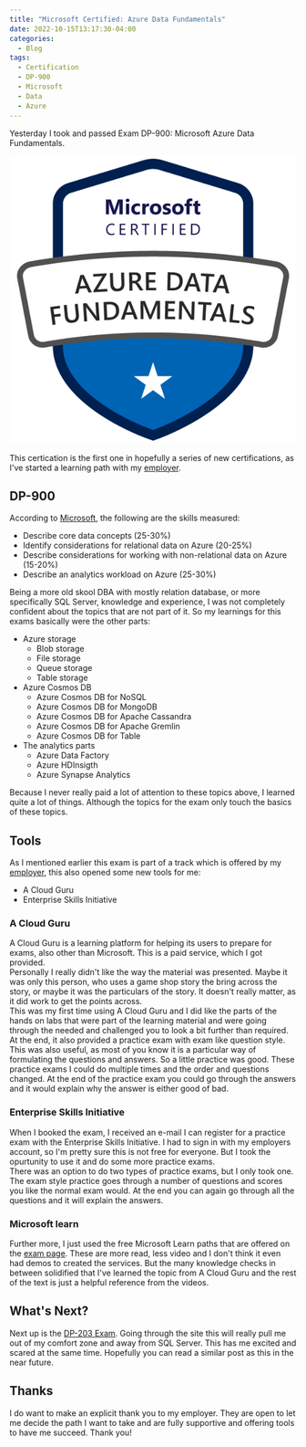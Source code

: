 ```yaml
---
title: "Microsoft Certified: Azure Data Fundamentals"
date: 2022-10-15T13:17:30-04:00
categories:
  - Blog
tags:
  - Certification
  - DP-900
  - Microsoft
  - Data
  - Azure
---
```


Yesterday I took and passed Exam DP-900: Microsoft Azure Data Fundamentals.

![dp900 badge](../assets/images/microsoft-certified-azure-data-fundamentals.png)

This certication is the first one in hopefully a series of new certifications, as I've started a learning path with my [employer][1].

## DP-900

According to [Microsoft][2], the following are the skills measured:

- Describe core data concepts (25-30%)
- Identify considerations for relational data on Azure (20-25%)
- Describe considerations for working with non-relational data on Azure (15-20%)
- Describe an analytics workload on Azure (25-30%)

Being a more old skool DBA with mostly relation database, or more specifically SQL Server, knowledge and experience, I was not completely confident about the topics that are not part of it. So my learnings for this exams basically were the other parts:

- Azure storage
  - Blob storage
  - File storage
  - Queue storage
  - Table storage
- Azure Cosmos DB
  - Azure Cosmos DB for NoSQL
  - Azure Cosmos DB for MongoDB
  - Azure Cosmos DB for Apache Cassandra
  - Azure Cosmos DB for Apache Gremlin
  - Azure Cosmos DB for Table
- The analytics parts
  - Azure Data Factory
  - Azure HDInsigth
  - Azure Synapse Analytics

Because I never really paid a lot of attention to these topics above, I learned quite a lot of things. Although the topics for the exam only touch the basics of these topics.

## Tools

As I mentioned earlier this exam is part of a track which is offered by my [employer][1], this also opened some new tools for me:

- A Cloud Guru
- Enterprise Skills Initiative

### A Cloud Guru

A Cloud Guru is a learning platform for helping its users to prepare for exams, also other than Microsoft. This is a paid service, which I got provided.\
Personally I really didn't like the way the material was presented. Maybe it was only this person, who uses a game shop story the bring across the story, or maybe it was the particulars of the story. It doesn't really matter, as it did work to get the points across.\
This was my first time using A Cloud Guru and I did like the parts of the hands on labs that were part of the learning material and were going through the needed and challenged you to look a bit further than required. At the end, it also provided a practice exam with exam like question style. This was also useful, as most of you know it is a particular way of formulating the questions and answers. So a little practice was good. These practice exams I could do multiple times and the order and questions changed. At the end of the practice exam you could go through the answers and it would explain why the answer is either good of bad.

### Enterprise Skills Initiative

When I booked the exam, I received an e-mail I can register for a practice exam with the Enterprise Skills Initiative. I had to sign in with my employers account, so I'm pretty sure this is not free for everyone. But I took the opurtunity to use it and do some more practice exams.\
There was an option to do two types of practice exams, but I only took one. The exam style practice goes through a number of questions and scores you like the normal exam would. At the end you can again go through all the questions and it will explain the answers.

### Microsoft learn

Further more, I just used the free Microsoft Learn paths that are offered on the [exam page][3]. These are more read, less video and I don't think it even had demos to created the services. But the many knowledge checks in between solidified that I've learned the topic from A Cloud Guru and the rest of the text is just a helpful reference from the videos.

## What's Next?

Next up is the [DP-203 Exam][3]. Going through the site this will really pull me out of my comfort zone and away from SQL Server. This has me excited and scared at the same time. Hopefully you can read a similar post as this in the near future.

## Thanks

I do want to make an explicit thank you to my employer. They are open to let me decide the path I want to take and are fully supportive and offering tools to have me succeed. Thank you!

[1]: www.sogeti.com
[2]: https://learn.microsoft.com/en-us/certifications/exams/dp-900
[3]: https://learn.microsoft.com/en-us/certifications/exams/dp-203
